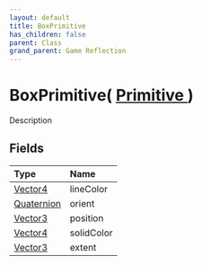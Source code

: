 ```yaml
---
layout: default
title: BoxPrimitive
has_children: false
parent: Class
grand_parent: Game Reflection
---
```

# BoxPrimitive( [ Primitive ](/riftbreaker-wiki/docs/game-reflection/classes/primitive/) )
Description 

## Fields

| Type | Name |
|:----------|:--------------|
| [Vector4](/riftbreaker-wiki/docs/game-reflection/classes/vector4/) | lineColor |
| [Quaternion](/riftbreaker-wiki/docs/game-reflection/classes/quaternion/) | orient |
| [Vector3](/riftbreaker-wiki/docs/game-reflection/classes/vector3/) | position |
| [Vector4](/riftbreaker-wiki/docs/game-reflection/classes/vector4/) | solidColor |
| [Vector3](/riftbreaker-wiki/docs/game-reflection/classes/vector3/) | extent |

